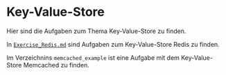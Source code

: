 # Key-Value-Store

Hier sind die Aufgaben zum Thema Key-Value-Store zu finden.

In [`Exercise_Redis.md`](Exercise_Redis.md) sind Aufgaben zum Key-Value-Store Redis zu finden.

Im Verzeichnins `memcached_example` ist eine Aufgabe mit dem Key-Value-Store Memcached zu finden.